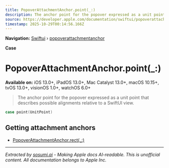 ```yaml
---
title: PopoverAttachmentAnchor.point(_:)
description: The anchor point for the popover expressed as a unit point  that describes possible alignments relative to a SwiftUI view.
source: https://developer.apple.com/documentation/swiftui/popoverattachmentanchor/point(_:)
timestamp: 2025-10-29T00:14:56.166Z
---
```


**Navigation:** [Swiftui](/documentation/swiftui) › [popoverattachmentanchor](/documentation/swiftui/popoverattachmentanchor)

**Case**

# PopoverAttachmentAnchor.point(_:)

**Available on:** iOS 13.0+, iPadOS 13.0+, Mac Catalyst 13.0+, macOS 10.15+, tvOS 13.0+, visionOS 1.0+, watchOS 6.0+

> The anchor point for the popover expressed as a unit point  that describes possible alignments relative to a SwiftUI view.

```swift
case point(UnitPoint)
```

## Getting attachment anchors

- [PopoverAttachmentAnchor.rect(_:)](/documentation/swiftui/popoverattachmentanchor/rect(_:))

---

*Extracted by [sosumi.ai](https://sosumi.ai) - Making Apple docs AI-readable.*
*This is unofficial content. All documentation belongs to Apple Inc.*

